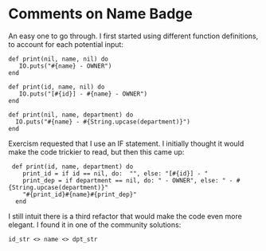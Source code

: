 # Comments on Name Badge

An easy one to go through. I first started using different function definitions, to account for each potential input: 

```
def print(nil, name, nil) do
   IO.puts("#{name} - OWNER")
end

def print(id, name, nil) do
   IO.puts("[#{id}] - #{name} - OWNER")
end

def print(nil, name, department) do
  IO.puts("#{name} - #{String.upcase(department)}")
end
```

Exercism requested that I use an IF statement. I initially thought it would make the code trickier to read, but then this came up:

```
 def print(id, name, department) do
    print_id = if id == nil, do:  "", else: "[#{id}] - "
    print_dep = if department == nil, do: " - OWNER", else: " - #{String.upcase(department)}"
    "#{print_id}#{name}#{print_dep}"
  end
```

I still intuit there is a third refactor that would make the code even more elegant. I found it in one of the community solutions:

```
id_str <> name <> dpt_str
```



